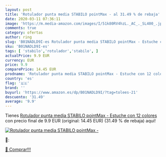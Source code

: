 ```yaml
---
layout: post
title: 'Rotulador punta media STABILO pointMax - al 31.49 % de rebaja'
date: 2020-03-11 07:36:11
image: 'https://m.media-amazon.com/images/I/51k80RV4hzL._AC_._SL400_.jpg'
comments: true
category: ofertas
author: ring
slug: 'B01NADLD9I-es Rotulador punta media STABILO pointMax - Estuche con 12...'
sku: 'B01NADLD9I-es'
tags: [ 'stabilo','rotulador','stabilo', ]
actualPrice: 9.9 EUR
currency: EUR
price: 9.9
comparePrice: 14.45 EUR
prodname: 'Rotulador punta media STABILO pointMax - Estuche con 12 colores'
country: 'es'
flag: '🇪🇸'
brand: ''
buyurl: 'https://www.amazon.es/dp/B01NADLD9I/?tag=tolees-21'
descuento: '31.49'
average: '9.9'
---
```


Tienes [Rotulador punta media STABILO pointMax - Estuche con 12 colores](https://www.amazon.es/dp/B01NADLD9I/?tag=tolees-21) con precio final de  9.9 EUR (original: 14.45 EUR) (31.49 %  de rebaja) aqui!

[![Rotulador punta media STABILO pointMax -](https://m.media-amazon.com/images/I/51k80RV4hzL._AC_._SL400_.jpg)](https://www.amazon.es/dp/B01NADLD9I/?tag=tolees-21)

🔎:


[🛒 Comprar!!!](https://www.amazon.es/dp/B01NADLD9I/?tag=tolees-21)
